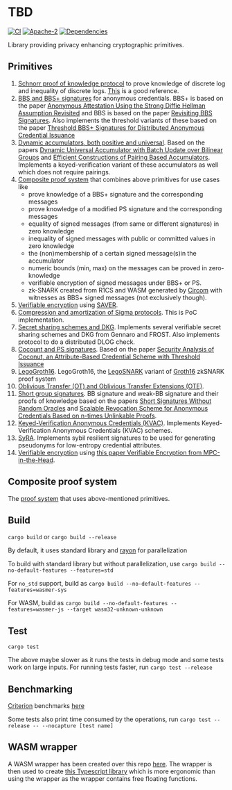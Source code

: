 # TBD

[![CI](https://github.com/docknetwork/crypto/actions/workflows/test.yml/badge.svg)](https://github.com/docknetwork/crypto/actions/workflows/test.yml)
[![Apache-2](https://img.shields.io/badge/License-Apache%202.0-blue.svg)](https://github.com/docknetwork/crypto/blob/main/LICENSE)
[![Dependencies](https://deps.rs/repo/github/docknetwork/crypto/status.svg)](https://deps.rs/repo/github/docknetwork/crypto)

Library providing privacy enhancing cryptographic primitives.

## Primitives

1. [Schnorr proof of knowledge protocol](./schnorr_pok) to prove knowledge of discrete log and inequality of discrete logs. [This](https://crypto.stanford.edu/cs355/19sp/lec5.pdf) is a good reference. 
2. [BBS and BBS+ signatures](./bbs_plus) for anonymous credentials. BBS+ is based on the paper [Anonymous Attestation Using the Strong Diffie Hellman Assumption Revisited](https://eprint.iacr.org/2016/663) and 
   BBS is based on the paper [Revisiting BBS Signatures](https://eprint.iacr.org/2023/275). Also implements the threshold variants of these based on the paper [Threshold BBS+ Signatures for Distributed Anonymous Credential Issuance](https://eprint.iacr.org/2023/602)
3. [Dynamic accumulators, both positive and universal](./vb_accumulator). Based on the papers [Dynamic Universal Accumulator with Batch Update over Bilinear Groups](https://eprint.iacr.org/2020/777) and [Efficient Constructions of Pairing Based Accumulators](https://eprint.iacr.org/2021/638). Implements a keyed-verification variant of these accumulators as well which does not require pairings.
4. [Composite proof system](./proof_system) that combines above primitives for use cases like 
   - prove knowledge of a BBS+ signature and the corresponding messages
   - prove knowledge of a modified PS signature and the corresponding messages
   - equality of signed messages (from same or different signatures) in zero knowledge
   - inequality of signed messages with public or committed values in zero knowledge
   - the (non)membership of a certain signed message(s)in the accumulator
   - numeric bounds (min, max) on the messages can be proved in zero-knowledge 
   - verifiable encryption of signed messages under BBS+ or PS. 
   - zk-SNARK created from R1CS and WASM generated by [Circom](https://docs.circom.io/) with witnesses as BBS+ signed messages (not exclusively though). 
5. [Verifiable encryption](./saver) using [SAVER](https://eprint.iacr.org/2019/1270).
6. [Compression and amortization of Sigma protocols](./compressed_sigma). This is PoC implementation.
7. [Secret sharing schemes and DKG](./secret_sharing_and_dkg). Implements several verifiable secret sharing schemes and DKG from Gennaro and FROST. Also implements protocol to do a distributed DLOG check.
8. [Cocount and PS signatures](./coconut/). Based on the paper [Security Analysis of Coconut, an Attribute-Based Credential Scheme with Threshold Issuance](https://eprint.iacr.org/2022/011)
9. [LegoGroth16](./legogroth16/).  LegoGroth16, the [LegoSNARK](https://eprint.iacr.org/2019/142) variant of [Groth16](https://eprint.iacr.org/2016/260) zkSNARK proof system
10. [Oblivious Transfer (OT) and Oblivious Transfer Extensions (OTE)](./oblivious_transfer).
11. [Short group signatures](./short_group_sig/). BB signature and weak-BB signature and their proofs of knowledge based on the papers [Short Signatures Without Random Oracles](https://eprint.iacr.org/2004/171) and [Scalable Revocation Scheme for Anonymous Credentials Based on n-times Unlinkable Proofs](http://library.usc.edu.ph/ACM/SIGSAC%202017/wpes/p123.pdf).
12. [Keyed-Verification Anonymous Credentials (KVAC)](./kvac). Implements Keyed-Verification Anonymous Credentials (KVAC) schemes.
13. [SyRA](./syra). Implements sybil resilient signatures to be used for generating pseudonyms for low-entropy credential attributes.
14. [Verifiable encryption](./verifiable_encryption) using [this paper Verifiable Encryption from MPC-in-the-Head](https://eprint.iacr.org/2021/1704.pdf).

## Composite proof system

The [proof system](./proof_system) that uses above-mentioned primitives. 

## Build

`cargo build` or `cargo build --release`

By default, it uses standard library and [rayon](https://github.com/rayon-rs/rayon) for parallelization

To build with standard library but without parallelization, use `cargo build --no-default-features --features=std`

For `no_std` support, build as `cargo build --no-default-features --features=wasmer-sys`

For WASM, build as `cargo build --no-default-features --features=wasmer-js --target wasm32-unknown-unknown`

## Test

`cargo test`

The above maybe slower as it runs the tests in debug mode and some tests work on large inputs. 
For running tests faster, run `cargo test --release`


## Benchmarking

[Criterion](https://github.com/bheisler/criterion.rs) benchmarks [here](./benches)

Some tests also print time consumed by the operations, run `cargo test --release -- --nocapture [test name]`

## WASM wrapper

A WASM wrapper has been created over this repo [here](https://github.com/docknetwork/crypto-wasm). The wrapper is then used to create [this Typescript library](https://github.com/docknetwork/crypto-wasm-ts) which is more ergonomic than using the wrapper as the wrapper contains free floating functions.
